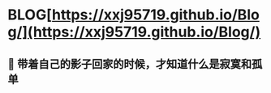 # BLOG[https://xxj95719.github.io/Blog/](https://xxj95719.github.io/Blog/)

## 🤞 带着自己的影子回家的时候，才知道什么是寂寞和孤单